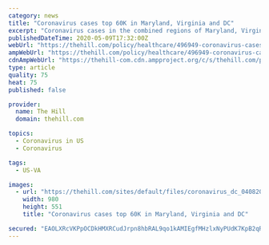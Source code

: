 ```yaml
---
category: news
title: "Coronavirus cases top 60K in Maryland, Virginia and DC"
excerpt: "Coronavirus cases in the combined regions of Maryland, Virginia and Washington, D.C., surpassed 60,000 cases according to new reports on Saturday."
publishedDateTime: 2020-05-09T17:32:00Z
webUrl: "https://thehill.com/policy/healthcare/496949-coronavirus-cases-top-60k-in-maryland-virginia-and-dc"
ampWebUrl: "https://thehill.com/policy/healthcare/496949-coronavirus-cases-top-60k-in-maryland-virginia-and-dc?amp"
cdnAmpWebUrl: "https://thehill-com.cdn.ampproject.org/c/s/thehill.com/policy/healthcare/496949-coronavirus-cases-top-60k-in-maryland-virginia-and-dc?amp"
type: article
quality: 75
heat: 75
published: false

provider:
  name: The Hill
  domain: thehill.com

topics:
  - Coronavirus in US
  - Coronavirus

tags:
  - US-VA

images:
  - url: "https://thehill.com/sites/default/files/coronavirus_dc_040820upi_lead.jpg"
    width: 980
    height: 551
    title: "Coronavirus cases top 60K in Maryland, Virginia and DC"

secured: "EAOLXRcVKPpOCDkHMXRCudJrpn8hbRAL9qo1kAMIEgfMHzlxNyPUdK7KpB2qR4ul2sW936+CG7ysMkPPvHSgg/yngiVCg7yDHHh67BgHtp80mjqhRACR3chHIbnV2gzZ9qjaogh950S5Yo3KzbK5Gkfw7P7GjzNnNkX3CSVLQ4DnXCMGiudPDExH+S3D11Bmvc5OpttznPcG7ewrhvEbgt8P0Y9XYhTM/iPQ0iIF9gHxXq/FtCA+CA89VuEzvMwS0r3oFBfWDrrBWTLopY8oNkdBTNlCimx7gHiOpiTimmw5O/JiAEKQY0E1R520aYjhk8Xf6h3L9toFjo11KZOuawZsnkn2m6ewXoNufxxwgCZfi/8vAElrOixs9wU9Eb9/ymmcPjNKXdFfD/ETTbzdexdbq6L6z7we16oDY8dTNRB/OYUeSxtoEX+67QXzBvld2W+zsybqh4huCsJXshgBbxElD/0X0dldwf3mafUn8OA=;1KUI19scIDsCNWfKeIgB+A=="
---
```


